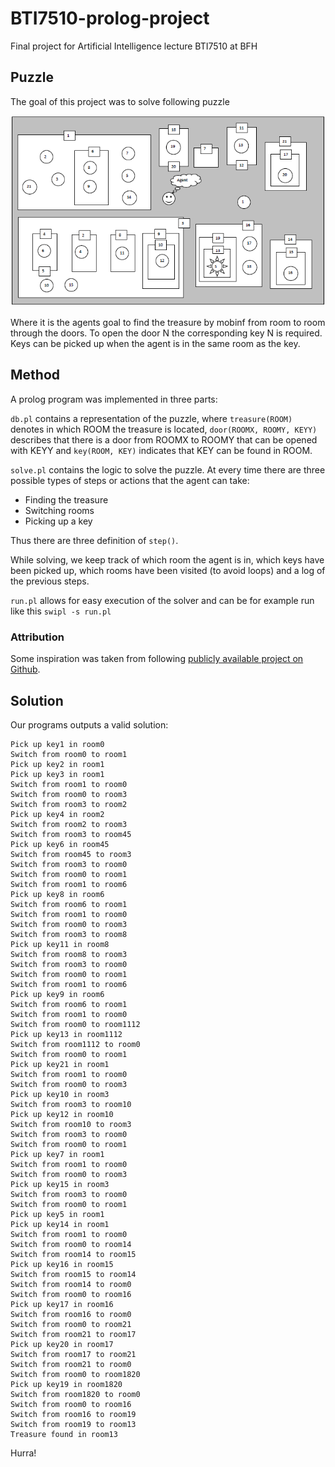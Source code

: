 # BTI7510-prolog-project
Final project for Artificial Intelligence lecture BTI7510 at BFH

## Puzzle
The goal of this project was to solve following puzzle

![puzzle](puzzle.png)

Where it is the agents goal to find the treasure by mobinf from room to room through the doors.
To open the door N the corresponding key N is required. Keys can be picked up when the agent is in the same room as the key.

## Method
A prolog program was implemented in three parts:

`db.pl` contains a representation of the puzzle, where `treasure(ROOM)` denotes in which ROOM the treasure is located, `door(ROOMX, ROOMY, KEYY)` describes that there is a door from ROOMX to ROOMY that can be opened with KEYY and `key(ROOM, KEY)` indicates that KEY can be found in ROOM.

`solve.pl` contains the logic to solve the puzzle. At every time there are three possible types of steps or actions that the agent can take:
- Finding the treasure
- Switching rooms
- Picking up a key

Thus there are three definition of `step()`.

While solving, we keep track of which room the agent is in, which keys have been picked up, which rooms have been visited (to avoid loops) and a log of the previous steps.

`run.pl` allows for easy execution of the solver and can be for example run like this `swipl -s run.pl`

### Attribution
Some inspiration was taken from following [publicly available project on Github](https://github.com/MLauper/Prolog_Doors-and-Keys).

## Solution
Our programs outputs a valid solution:
```
Pick up key1 in room0
Switch from room0 to room1
Pick up key2 in room1
Pick up key3 in room1
Switch from room1 to room0
Switch from room0 to room3
Switch from room3 to room2
Pick up key4 in room2
Switch from room2 to room3
Switch from room3 to room45
Pick up key6 in room45
Switch from room45 to room3
Switch from room3 to room0
Switch from room0 to room1
Switch from room1 to room6
Pick up key8 in room6
Switch from room6 to room1
Switch from room1 to room0
Switch from room0 to room3
Switch from room3 to room8
Pick up key11 in room8
Switch from room8 to room3
Switch from room3 to room0
Switch from room0 to room1
Switch from room1 to room6
Pick up key9 in room6
Switch from room6 to room1
Switch from room1 to room0
Switch from room0 to room1112
Pick up key13 in room1112
Switch from room1112 to room0
Switch from room0 to room1
Pick up key21 in room1
Switch from room1 to room0
Switch from room0 to room3
Pick up key10 in room3
Switch from room3 to room10
Pick up key12 in room10
Switch from room10 to room3
Switch from room3 to room0
Switch from room0 to room1
Pick up key7 in room1
Switch from room1 to room0
Switch from room0 to room3
Pick up key15 in room3
Switch from room3 to room0
Switch from room0 to room1
Pick up key5 in room1
Pick up key14 in room1
Switch from room1 to room0
Switch from room0 to room14
Switch from room14 to room15
Pick up key16 in room15
Switch from room15 to room14
Switch from room14 to room0
Switch from room0 to room16
Pick up key17 in room16
Switch from room16 to room0
Switch from room0 to room21
Switch from room21 to room17
Pick up key20 in room17
Switch from room17 to room21
Switch from room21 to room0
Switch from room0 to room1820
Pick up key19 in room1820
Switch from room1820 to room0
Switch from room0 to room16
Switch from room16 to room19
Switch from room19 to room13
Treasure found in room13
```
Hurra!
